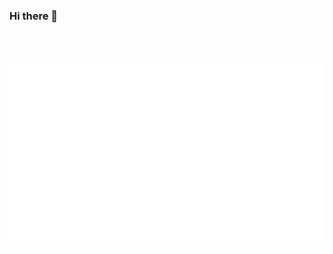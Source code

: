 ### Hi there 👋
<picture>
  <source media="(prefers-color-scheme: dark)" srcset="https://github-profile-trophy.vercel.app/?username=theendboss-101&no-bg=true&no-frame=true&theme=onestar">
  <source media="(prefers-color-scheme: light)" srcset="https://github-profile-trophy.vercel.app/?username=theendboss-101&no-bg=true&no-frame=true&theme=oldie">
  <img alt="" src="">
</picture>
<br>
<picture>
  <source media="(prefers-color-scheme: dark)" srcset="https://skillicons.dev/icons?i=js,html,css,php,mysql,lua,linux,discord&perline=5">
  <source media="(prefers-color-scheme: light)" srcset="https://skillicons.dev/icons?i=js,html,css,php,mysql,lua,linux,discord&perline=5&theme=light">
  <img alt="" src="">
</picture>

![stats](https://raw.githubusercontent.com/TheEndBoss-101/github-stats/master/generated/overview.svg#gh-dark-mode-only)
<!--
**TheEndBoss-101/TheEndBoss-101** is a ✨ _special_ ✨ repository because its `README.md` (this file) appears on your GitHub profile.

Here are some ideas to get you started:

- 🔭 I’m currently working on ...
- 🌱 I’m currently learning ...
- 👯 I’m looking to collaborate on ...
- 🤔 I’m looking for help with ...
- 💬 Ask me about ...
- 📫 How to reach me: ...
- 😄 Pronouns: ...
- ⚡ Fun fact: ...
-->
